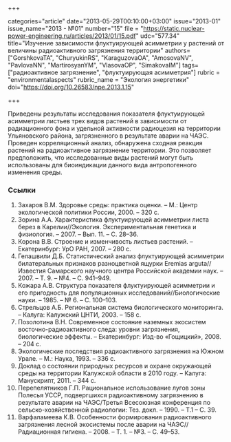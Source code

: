 +++

categories="article"
date="2013-05-29T00:10:00+03:00"
issue="2013-01"
issue_name="2013 - №01"
number="15"
file = "https://static.nuclear-power-engineering.ru/articles/2013/01/15.pdf"
udc="577.34"
title="Изучение зависимости флуктуирующей асимметрии у растений от величины радиоактивного загрязнения территории"
authors=["GorshkovaTA", "ChuryukinRS", "KaraguzovaOA", "AmosovaNV", "PavlovaNN", "MartirosyanYM", "VlasovaOP", "SimakovaIM"]
tags=["радиоактивное загрязнение", "флуктуирующая асимметрия"]
rubric = "environmentalaspects"
rubric_name = "Экология энергетики"
doi="https://doi.org/10.26583/npe.2013.1.15"

+++

Приведены результаты исследования показателя флуктуирующей асимметрии листьев трех видов растений в зависимости от радиационного фона и удельной активности радиоцезия на территории Ульяновского района, загрязненного в результате аварии на ЧАЭС. Проведен корреляционный анализ, обнаружена сходная реакция растений на радиоактивное загрязнение территории. Это позволяет предположить, что исследованные виды растений могут быть использованы для биоиндикации данного вида антропогенного изменения среды.

### Ссылки

1. Захаров В.М. Здоровье среды: практика оценки. – М.: Центр экологической политики России, 2000. – 320 с.
2. Зорина А.А. Характеристика флуктуирующей асимметрии листа берез в Карелии//Экология. Экспериментальная генетика и физиология. – 2007. – Вып. 11. – С. 28–36.
3. Корона В.В. Строение и изменчивость листьев растений. – Екатеринбург: УрО РАН, 2007. – 280 с.
4. Гелашвили Д.Б. Статистический анализ флуктуирующей асимметрии билатеральных признаков разноцветной ящурки Eremias arguta//Известия Самарского научного центра Российской академии наук. – 2007. – Т. 9. – №4. – С. 941–949.
5. Кожара А.В. Структура показателя флуктуирующей асимметрии и его пригодность для популяционных исследований//Биологические науки. – 1985. – № 6. – С. 100–103.
6. Стрельцов А.Б. Региональная система биологического мониторинга. – Калуга: Калужский ЦНТИ, 2003. – 158 с.
7. Позолотина В.Н. Современное состояние наземных экосистем восточно-радиоактивного следа: уровни загрязнения, биологические эффекты. – Екатеринбург: Изд-во «Гощицкий», 2008. – 204 с.
8. Экологические последствия радиоактивного загрязнения на Южном Урале. – М.: Наука, 1993. – 336 с.
9. Доклад о состоянии природных ресурсов и охране окружающей среды на территории Калужской области в 2010 году. – Калуга: Манускрипт, 2011. – 344 с.
10. Перепелятников Г.П. Рациональное использование лугов зоны Полесья УССР, подвергшихся радиоактивному загрязнению в результате аварии на ЧАЭС/Третья Всесоюзная конференция по сельско-хозяйственной радиологии: Тез. докл. – 1990. – Т.1 – С. 39.
11. Варфаламеева К.В. Особенности формирования радиоактивного загрязнения лесной экосистемы после аварии на ЧАЭС//Радиационная гигиена. – 2008. – Т. 1. – №3. – С. 49–53.